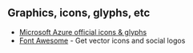 ## Graphics, icons, glyphs, etc
* [Microsoft Azure official icons & glyphs](https://azure.microsoft.com/en-us/patterns/styles/glyphs-icons/)
* [Font Awesome](https://fontawesome.com) - Get vector icons and social logos 